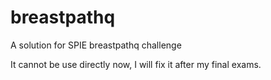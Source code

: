 # breastpathq
A solution for SPIE breastpathq challenge

It cannot be use directly now, I will fix it after my final exams.
